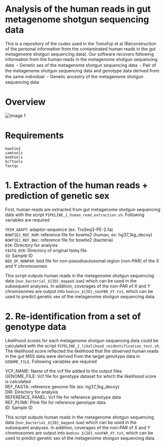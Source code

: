 # Analysis of the human reads in gut metagenome shotgun sequencing data
This is a repository of the codes used in the Tomofuji et al (Reconstruction of the personal information from the contaminated human reads in the gut metagenome shotgun sequencing data).
Our software recovers following information from the human reads in the metagenome shotgun sequencing data
・Genetic sex of the metagenome shotgun sequencing data
・Pair of the metagenome shotgun sequencing data and genotype data derived from the same individual
・Genetic ancestry of the metagenome shotgun sequencing data

# Overview
![Image 1](https://github.com/ytomofuji/Human_reads_in_metagenome/blob/main/Figure/Graphical_abstract.jpg)

# Requirements
```
bowtie2  
samtools  
bedtools  
bcftools  
fastqc  
```

# 1. Extraction of the human reads + prediction of genetic sex
First, human reads are extracted from gut metagenome shotgun sequencing data with the script `PIPELINE_1_human_read_extraction.sh`. 
Following variables are required

`TRIM_ADAPT`: adaptor-sequence (ex: TruSeq3-PE-2.fa)  
`BOWTIE2_REF_HUM`: reference file for bowtie2 (human, ex: hg37_1kg_decoy)  
`BOWTIE2_REF_BAC`: reference file for bowtie2 (bacteria)  
`DIR`: Directory for analysis  
`FASTQ_DIR`: Directory of original fastq file  
`ID`: Sample ID   
`BED_OF_NONPAR`: bed file for non-pseudoautosomal region (non-PAR) of the X and Y chromosomes  

This script outputs human reads in the metagenome shotgun sequencing data (`non_bacterial_${ID}_mapped.bam`) which can be used in the subsequent analyses.
In addition, coverages of the non-PAR of X and Y chromosomes are output into `bedcov_${ID}_nonPAR_XY.txt`, which can be used to predict genetic sex of the metagenome shotgun sequencing data.

# 2. Re-identification from a set of genotype data
Likelihood scores for each metagenome shotgun sequencing data could be calculated with the script `PIPELINE_2_likelihood_reidentification_test.sh`. The likelihood score reflected the likelihood that the observed human reads in the gut MSS data were derived from the target genotype data in `GENOME_FILE`.
Following variables are required

VCF_NAME: Name of the vcf file added to the output files  
GENOME_FILE: Vcf file for genotype dataset for which the likelihood score is calculated  
REF_FASTA: reference genome file (ex: hg37_1kg_decoy)  
DIR: Directory for analysis  
REFERENCE_PANEL: Vcf file for reference genotype data  
REF_PLINK: Plink file for reference genotype data  
ID: Sample ID   

This script outputs human reads in the metagenome shotgun sequencing data (`non_bacterial_${ID}_mapped.bam`) which can be used in the subsequent analyses.
In addition, coverages of the non-PAR of X and Y chromosomes are output into `bedcov_${ID}_nonPAR_XY.txt`, which can be used to predict genetic sex of the metagenome shotgun sequencing data.
